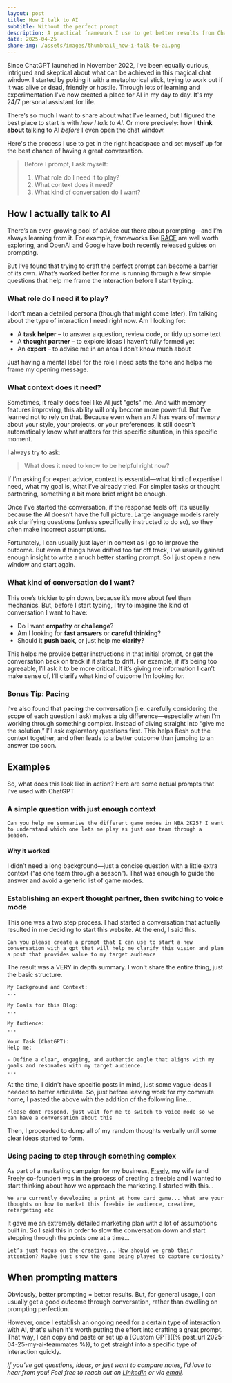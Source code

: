 ```yaml
---
layout: post
title: How I talk to AI
subtitle: Without the perfect prompt
description: A practical framework I use to get better results from ChatGPT—by thinking about the conversation before I prompt
date: 2025-04-25
share-img: /assets/images/thumbnail_how-i-talk-to-ai.png
---
```

Since ChatGPT launched in November 2022, I've been equally curious, intrigued and skeptical about what can be achieved in this magical chat window. I started by poking it with a metaphorical stick, trying to work out if it was alive or dead, friendly or hostile. Through lots of learning and experimentation I've now created a place for AI in my day to day. It's my 24/7 personal assistant for life.

There’s so much I want to share about what I’ve learned, but I figured the best place to start is with *how I talk to AI*. Or more precisely: how I **think about** talking to AI *before* I even open the chat window.

Here's the process I use to get in the right headspace and set myself up for the best chance of having a great conversation.

> Before I prompt, I ask myself:
> 1. What role do I need it to play?
> 1. What context does it need?
> 1. What kind of conversation do I want?

## How I actually talk to AI

There’s an ever-growing pool of advice out there about prompting—and I’m always learning from it. For example, frameworks like [RACE](https://www.acronymat.com/2024/12/22/race-prompt-framework/) are well worth exploring, and OpenAI and Google have both recently released guides on prompting. 

But I’ve found that trying to craft the perfect prompt can become a barrier of its own. What’s worked better for me is running through a few simple questions that help me frame the interaction before I start typing.

### What role do I need it to play?

I don’t mean a detailed persona (though that might come later). I’m talking about the type of interaction I need right now. Am I looking for:

- A **task helper** – to answer a question, review code, or tidy up some text
- A **thought partner** – to explore ideas I haven’t fully formed yet
- An **expert** – to advise me in an area I don’t know much about

Just having a mental label for the role I need sets the tone and helps me frame my opening message.

### What context does it need?

Sometimes, it really does feel like AI just "gets" me. And with memory features improving, this ability will only become more powerful. But I’ve learned not to rely on that. Because even when an AI has years of memory about your style, your projects, or your preferences, it still doesn’t automatically know what matters for this specific situation, in this specific moment.

I always try to ask:

> What does it need to know to be helpful right now?

If I’m asking for expert advice, context is essential—what kind of expertise I need, what my goal is, what I’ve already tried. For simpler tasks or thought partnering, something a bit more brief might be enough. 

Once I've started the conversation, if the response feels off, it’s usually because the AI doesn’t have the full picture. Large language models rarely ask clarifying questions (unless specifically instructed to do so), so they often make incorrect assumptions. 

Fortunately, I can usually just layer in context as I go to improve the outcome. But even if things have drifted too far off track, I've usually gained enough insight to write a much better starting prompt. So I just open a new window and start again.

### What kind of conversation do I want?

This one’s trickier to pin down, because it’s more about feel than mechanics. But, before I start typing, I try to imagine the kind of conversation I want to have:
- Do I want **empathy** or **challenge**?
- Am I looking for **fast answers** or **careful thinking**?
- Should it **push back**, or just help me **clarify**?

This helps me provide better instructions in that initial prompt, or get the conversation back on track if it starts to drift. For example, if it’s being too agreeable, I’ll ask it to be more critical. If it’s giving me information I can’t make sense of, I’ll clarify what kind of outcome I’m looking for.

### Bonus Tip: Pacing

I’ve also found that **pacing** the conversation (i.e. carefully considering the scope of each question I ask) makes a big difference—especially when I’m working through something complex. Instead of diving straight into “give me the solution,” I’ll ask exploratory questions first. This helps flesh out the context together, and often leads to a better outcome than jumping to an answer too soon.

## Examples

So, what does this look like in action? Here are some actual prompts that I've used with ChatGPT

### A simple question with just enough context

`Can you help me summarise the different game modes in NBA 2K25? I want to understand which one lets me play as just one team through a season.`

#### Why it worked

I didn’t need a long background—just a concise question with a little extra context (“as one team through a season”). That was enough to guide the answer and avoid a generic list of game modes. 

### Establishing an expert thought partner, then switching to voice mode

This one was a two step process. I had started a conversation that actually resulted in me deciding to start this website. At the end, I said this.

`Can you please create a prompt that I can use to start a new conversation with a gpt that will help me clarify this vision and plan a post that provides value to my target audience`

The result was a VERY in depth summary. I won't share the entire thing, just the basic structure.

    My Background and Context:
    ...

    My Goals for this Blog:
    ...

    My Audience:
    ...

    Your Task (ChatGPT):
    Help me:

    - Define a clear, engaging, and authentic angle that aligns with my goals and resonates with my target audience.
    ...

At the time, I didn't have specific posts in mind, just some vague ideas I needed to better articulate. So, just before leaving work for my commute home, I pasted the above with the addition of the following line...

`Please dont respond, just wait for me to switch to voice mode so we can have a conversation about this`

Then, I proceeded to dump all of my random thoughts verbally until some clear ideas started to form.

### Using pacing to step through something complex

As part of a marketing campaign for my business, [Freely](https://www.learnfreely.app/), my wife (and Freely co-founder) was in the process of creating a freebie and I wanted to start thinking about how we approach the marketing. I started with this...

`We are currently developing a print at home card game... What are your thoughts on how to market this freebie ie audience, creative, retargeting etc`

It gave me an extremely detailed marketing plan with a lot of assumptions built in. So I said this in order to slow the conversation down and start stepping through the points one at a time...

`Let’s just focus on the creative... How should we grab their attention? Maybe just show the game being played to capture curiosity?`

## When prompting matters

Obviously, better prompting = better results. But, for general usage, I can usually get a good outcome through conversation, rather than dwelling on prompting perfection. 

However, once I establish an ongoing need for a certain type of interaction with AI, that's when it's worth putting the effort into crafting a great prompt. That way, I can copy and paste or set up a [Custom GPT]({% post_url 2025-04-25-my-ai-teammates %}), to get straight into a specific type of interaction quickly.

*If you’ve got questions, ideas, or just want to compare notes, I’d love to hear from you! Feel free to reach out on [LinkedIn](https://www.linkedin.com/in/aidanboyd/) or via [email](mailto:aidanjboyd@gmail.com).*